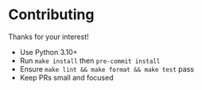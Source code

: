 # Contributing

Thanks for your interest!

- Use Python 3.10+
- Run `make install` then `pre-commit install`
- Ensure `make lint && make format && make test` pass
- Keep PRs small and focused
